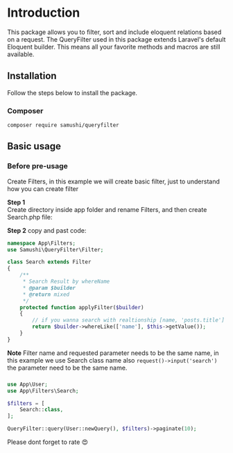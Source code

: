 # Introduction

This package allows you to filter, sort and include eloquent relations based on a request. The QueryFilter used in this package extends Laravel's default Eloquent builder. This means all your favorite methods and macros are still available.

## Installation

Follow the steps below to install the package.
### Composer
```
composer require samushi/queryfilter
```

## Basic usage

### Before pre-usage
Create Filters, in this example we will create basic filter, just to understand how you can create filter

**Step 1**  
Create directory inside app folder and rename Filters, and then create Search.php file:

**Step 2** copy and past code:
```php
namespace App\Filters;
use Samushi\QueryFilter\Filter;

class Search extends Filter
{
    /**
     * Search Result by whereName
     * @param $builder
     * @return mixed
     */
    protected function applyFilter($builder)
    {
        // if you wanna search with realtionship [name, 'posts.title']
        return $builder->whereLike(['name'], $this->getValue());
    }
}
```

**Note** Filter name and requested parameter needs to be the same name, in this example we use Search class name also `request()->input('search')` the parameter need to be the same name.

### 
```php
use App\User;
use App\Filters\Search;

$filters = [
    Search::class,
];

QueryFilter::query(User::newQuery(), $filters)->paginate(10);

``` 

Please dont forget to rate :heart_eyes:
